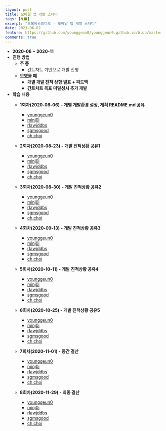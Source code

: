 ```yaml
---
layout: post
title: 모바일 앱 개발 스터디
tags: [🐈‍⬛]
excerpt: "오복동스튜디오 - 모바일 앱 개발 스터디"
date: 2021-06-02
feature: https://github.com/younggeun0/younggeun0.github.io/blob/master/_posts/img/bokdong/cover.jpg?raw=true
comments: true
---
```


* **2020-08 ~ 2020-11**
* **진행 방법**
  * **주 중**
    * 간트차트 기반으로 개발 진행
  * **모였을 때**
    * **개별 개발 진척 상항 발표 + 피드백**
    * **간트차트 목표 미달성시 추가 개발**
* **학습 내용**
  * **1회차(2020-08-06) - 개별 개발환경 설정, 계획 README.md 공유**
    * [younggeun0](https://github.com/ohbokdong/AppDevStudy/blob/master/ProjectReadme/younggeun0_readme.md.md)
    * [minj0i](https://github.com/ohbokdong/AppDevStudy/blob/master/ProjectReadme/minj0i_README.md)
    * [rlawjddbs](https://github.com/ohbokdong/AppDevStudy/blob/master/ProjectReadme/rlawjddbs_readme.md)
    * [sgmsgood](https://github.com/ohbokdong/AppDevStudy/blob/master/ProjectReadme/sgmsgood_readme.md)
    * [ch.choi](https://github.com/ohbokdong/AppDevStudy/blob/master/ProjectReadme/ccg1120_readme.md)
  * **2회차(2020-08-23) - 개발 진척상황 공유1**
    * [younggeun0](https://github.com/ohbokdong/AppDevStudy/blob/master/ProjectCheckout/01/younggeun0.md)
    * [minj0i](https://github.com/ohbokdong/AppDevStudy/blob/master/ProjectCheckout/01/minj0i.md)
    * [rlawjddbs](https://github.com/ohbokdong/AppDevStudy/blob/master/ProjectCheckout/01/rlawjddbs.md)
    * [sgmsgood](https://github.com/ohbokdong/AppDevStudy/blob/master/ProjectCheckout/01/sgmsgood.md)
    * [ch.choi](https://github.com/ohbokdong/AppDevStudy/blob/master/ProjectCheckout/01/ch.choi.md)
  * **3회차(2020-08-30) - 개발 진척상황 공유2**
    * [younggeun0](https://github.com/ohbokdong/AppDevStudy/blob/master/ProjectCheckout/02/younggeun0.md)
    * [minj0i](https://github.com/ohbokdong/AppDevStudy/blob/master/ProjectCheckout/02/minj0i.md)
    * [rlawjddbs](https://github.com/ohbokdong/AppDevStudy/blob/master/ProjectCheckout/02/rlawjddbs.md)
    * [sgmsgood](https://github.com/ohbokdong/AppDevStudy/blob/master/ProjectCheckout/02/sgmsgood.md)
    * [ch.choi](https://github.com/ohbokdong/AppDevStudy/blob/master/ProjectCheckout/02/ch.choi.md)

  * **4회차(2020-09-13) - 개발 진척상황 공유3**
    * [younggeun0](https://github.com/ohbokdong/AppDevStudy/blob/master/ProjectCheckout/03/younggeun0.md)
    * [minj0i](https://github.com/ohbokdong/AppDevStudy/blob/master/ProjectCheckout/03/minj0i.md)
    * [rlawjddbs](https://github.com/ohbokdong/AppDevStudy/blob/master/ProjectCheckout/03/rlawjddbs/rlawjddbs.md)
    * [sgmsgood](https://github.com/ohbokdong/AppDevStudy/blob/master/ProjectCheckout/03/sgmsgood.md)
    * [ch.choi](https://github.com/ohbokdong/AppDevStudy/blob/master/ProjectCheckout/03/ch.choi.md)

  * **5회차(2020-10-11) - 개발 진척상황 공유4**
    * [younggeun0](https://github.com/ohbokdong/AppDevStudy/blob/master/ProjectCheckout/04/younggeun0.md)
    * [minj0i](https://github.com/ohbokdong/AppDevStudy/blob/master/ProjectCheckout/04/minj0i.md)
    * [rlawjddbs](https://github.com/ohbokdong/AppDevStudy/blob/master/ProjectCheckout/04/rlawjddbs.md)
    * [sgmsgood](https://github.com/ohbokdong/AppDevStudy/blob/master/ProjectCheckout/04/sgmsgood.md)
    * [ch.choi](https://github.com/ohbokdong/AppDevStudy/blob/master/ProjectCheckout/04/ch.choi.md)
  

  * **6회차(2020-10-25) - 개발 진척상황 공유5**
    * [younggeun0](https://github.com/ohbokdong/AppDevStudy/blob/master/ProjectCheckout/05/younggeun0.md)
    * [minj0i](https://github.com/ohbokdong/AppDevStudy/blob/master/ProjectCheckout/05/minj0i.md)
    * [rlawjddbs](https://github.com/ohbokdong/AppDevStudy/blob/master/ProjectCheckout/05/rlawjddbs.md)
    * [sgmsgood](https://github.com/ohbokdong/AppDevStudy/blob/master/ProjectCheckout/05/sgmsgood.md)
    * [ch.choi](https://github.com/ohbokdong/AppDevStudy/blob/master/ProjectCheckout/05/ch.choi.md)
  

  * **7회차(2020-11-01) - 중간 결산**
     * [younggeun0](https://github.com/ohbokdong/AppDevStudy/blob/master/ProjectCheckout/06/younggeun0.md)
     * [minj0i](https://github.com/ohbokdong/AppDevStudy/blob/master/ProjectCheckout/06/minj0i.md)
     * [rlawjddbs](https://github.com/ohbokdong/AppDevStudy/blob/master/ProjectCheckout/06/rlawjddbs.md)
     * [sgmsgood](https://github.com/ohbokdong/AppDevStudy/blob/master/ProjectCheckout/06/sgmsgood.md)
     * [ch.choi](https://github.com/ohbokdong/AppDevStudy/blob/master/ProjectCheckout/06/ch.choi.md)
    
  * **8회차(2020-11-29) - 최종 결산**
     * [younggeun0](https://github.com/ohbokdong/AppDevStudy/blob/master/ProjectCheckout/07/younggeun0.md)
     * [minj0i](https://github.com/ohbokdong/AppDevStudy/blob/master/ProjectCheckout/07/minj0i.md)
     * [rlawjddbs](https://github.com/ohbokdong/AppDevStudy/blob/master/ProjectCheckout/07/rlawjddbs.md)
     * [sgmsgood](https://github.com/ohbokdong/AppDevStudy/blob/master/ProjectCheckout/07/sgmsgood.md)
     * [ch.choi](https://github.com/ohbokdong/AppDevStudy/blob/master/ProjectCheckout/07/ch.choi.md)


